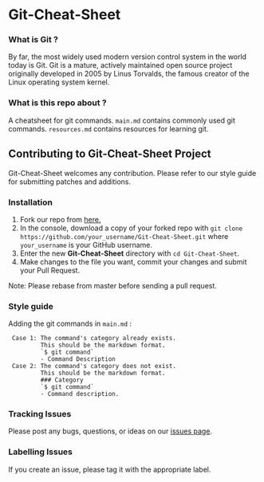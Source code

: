 # Git-Cheat-Sheet

### What is Git ?

By far, the most widely used modern version control system in the world today is Git. Git is a mature, actively maintained open source project originally developed in 2005 by Linus Torvalds, the famous creator of the Linux operating system kernel.

### What is this repo about ?

A cheatsheet for git commands. 
`main.md` contains commonly used git commands.
`resources.md` contains resources for learning git. 



## Contributing to Git-Cheat-Sheet Project

Git-Cheat-Sheet welcomes any contribution. Please refer to our style guide for submitting patches and additions.
### Installation

1. Fork our repo from [here.](https://github.com/aSquare14/Git-Cheat-Sheet)
2. In the console, download a copy of your forked repo with `git clone https://github.com/your_username/Git-Cheat-Sheet.git` where `your_username` is your GitHub username.
3. Enter the new **Git-Cheat-Sheet** directory with `cd Git-Cheat-Sheet`.
4. Make changes to the file you want, commit your changes and submit your Pull Request.

Note: Please rebase from master before sending a pull request. 
### Style guide

Adding the git commands in `main.md` :
     
     Case 1: The command's category already exists. 
             This should be the markdown format. 
             `$ git command`
             - Command Description
     Case 2: The command's category does not exist. 
             This should be the markdown format.
             ### Category
             `$ git command`
             - Command description.

### Tracking Issues

Please post any bugs, questions, or ideas on our
[issues page](https://github.com/aSquare14/Git-Cheat-Sheet/issues). 

### Labelling Issues

If you create an issue, please tag it with the appropriate label. 


